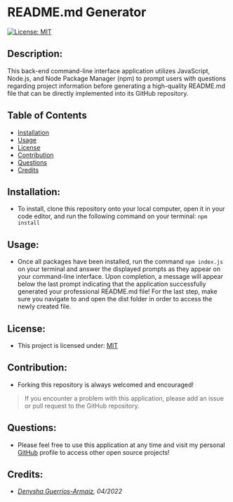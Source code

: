 # README.md Generator

[![License: MIT](https://img.shields.io/badge/License-MIT-yellow.svg)](https://opensource.org/licenses/MIT)

## Description:
This back-end command-line interface application utilizes JavaScript, Node.js, and Node Package Manager (npm) to prompt users with questions regarding project information before generating a high-quality README.md file that can be directly implemented into its GitHub repository.

## Table of Contents
  - [Installation](#installation)
  - [Usage](#usage)
  - [License](#license)
  - [Contribution](#contribution)
  - [Questions](#questions)
  - [Credits](#credits)

## Installation:
- To install, clone this repository onto your local computer, open it in your code editor, and run the following command on your terminal:
``` npm install ```

## Usage:
- Once all packages have been installed, run the command ```npm index.js``` on your terminal and answer the displayed prompts as they appear on your command-line interface. Upon completion, a message will appear below the last prompt indicating that the application successfully generated your professional README.md file! For the last step, make sure you navigate to and open the dist folder in order to access the newly created file. 

## License:
- This project is licensed under: [MIT](https://opensource.org/licenses/MIT)

## Contribution:
- Forking this repository is always welcomed and encouraged!
> If you encounter a problem with this application, please add an issue or pull request to the GitHub repository. 

## Questions:
- Please feel free to use this application at any time and visit my personal [GitHub](https://github.com/denysha-abigail) profile to access other open source projects! 

## Credits:
- *[Denysha Guerrios-Armaiz](https://github.com/denysha-abigail), 04/2022*

